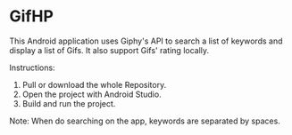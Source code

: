 # GifHP
This Android application uses Giphy's API to search a list of keywords and display a list of Gifs.
It also support Gifs' rating locally.

Instructions:
1. Pull or download the whole Repository.
2. Open the project with Android Studio.
3. Build and run the project.

Note: When do searching on the app, keywords are separated by spaces.
